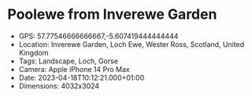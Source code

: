 # Poolewe from Inverewe Garden

- GPS: 57.77546666666667,-5.607419444444444
- Location: Inverewe Garden, Loch Ewe, Wester Ross, Scotland, United Kingdom
- Tags: Landscape, Loch, Gorse
- Camera: Apple iPhone 14 Pro Max
- Date: 2023-04-18T10:12:21.000+01:00
- Dimensions: 4032x3024

